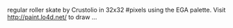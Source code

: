 regular roller skate by Crustolio in 32x32 #pixels using the EGA palette. Visit http://paint.lo4d.net/ to draw ... 
